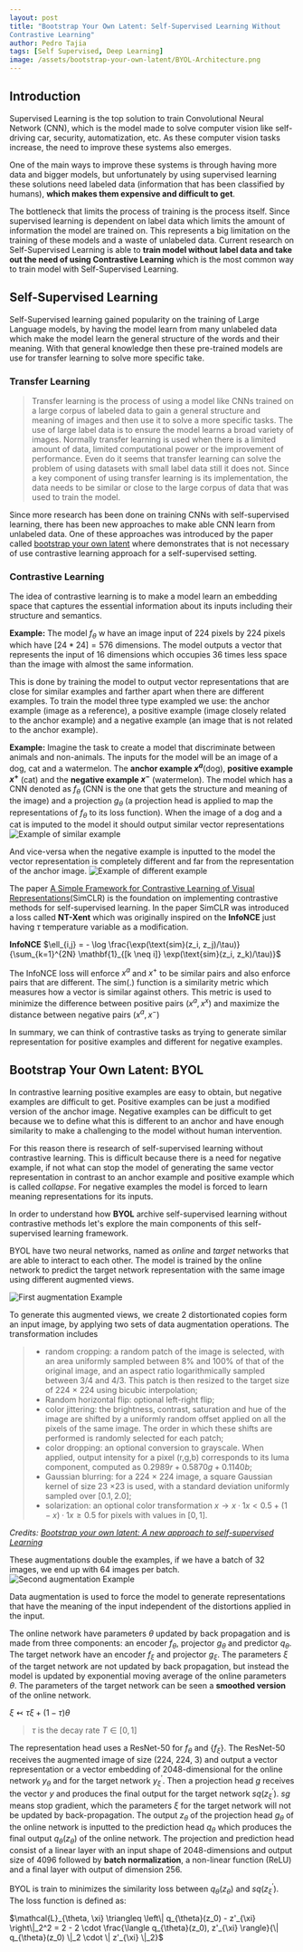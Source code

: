 ```yaml
---
layout: post
title: "Bootstrap Your Own Latent: Self-Supervised Learning Without 
Contrastive Learning"
author: Pedro Tajia
tags: [Self Supervised, Deep Learning]
image: /assets/bootstrap-your-own-latent/BYOL-Architecture.png
---
```


## Introduction

Supervised Learning is the top solution to train Convolutional Neural Network (CNN), which is the model made to solve computer vision like self-driving car, security, automatization, etc. As these computer vision tasks increase, the need to improve these systems also emerges.

One of the main ways to improve these systems is through having more data and bigger models, but unfortunately by using supervised learning these solutions need labeled data (information that has been classified by humans), **which makes them expensive and difficult to get**.

The bottleneck that limits the process of training is the process itself. Since supervised learning is dependent on label data which limits the amount of information the model are trained on. This represents a big limitation on the training of these models and a waste of unlabeled data. Current research on Self-Supervised Learning is able to **train model without label data and take out the need of using Contrastive Learning** which is the most common way to train model with Self-Supervised Learning. 

## Self-Supervised Learning
Self-Supervised learning gained popularity on the training of Large Language models, by having the model learn from many unlabeled data which make the model learn the general structure of the words and their meaning. With that general knowledge then these pre-trained models are use for transfer learning to solve more specific take. 

### Transfer Learning
>Transfer learning is the process of using a model like CNNs trained on a large corpus of labeled data to gain a general structure and meaning of images and then use it to solve a more specific tasks. The use of large label data is to ensure the model learns a broad variety of images. Normally transfer learning is used when there is a limited amount of data, limited computational power or the improvement of performance. Even do it seems that transfer learning can solve the problem of using datasets with small label data still it does not. Since a key component of using transfer learning is its implementation, the data needs to be similar or close to the large corpus of data that was used to train the model.

Since more research has been done on training CNNs with self-supervised learning, there has been new approaches to make able CNN learn from unlabeled data. One of these approaches was introduced by the paper called [bootstrap your own latent](https://arxiv.org/pdf/2006.07733) where demonstrates that is not necessary of use contrastive learning approach for a self-supervised setting.

### Contrastive Learning
The idea of contrastive learning is to make a model learn an embedding space that captures the essential information about its inputs including their structure and semantics.  

**Example:**
The model $f_\theta$ w have an image input of 224 pixels by 224 pixels which have $[24*24] = 576$ dimensions. The model outputs a vector that represents the input of $16$ dimensions which occupies 36 times less space than the image with almost the same information.

This is done by training the model to output vector representations that are close for similar examples and farther apart when there are different examples. To train the model three type exampled we use: the anchor example (image as a reference), a positive example (image closely related to the anchor example) and a negative example (an image that is not related to the anchor example).

**Example:**
Imagine the task to create a model that discriminate between animals and non-animals. The inputs for the model will be an image of a dog, cat and a watermelon. The **anchor example $x^a$**(dog), **positive example $x^+$** (cat) and the **negative example $x^-$** (watermelon). The model which has a CNN denoted as $f_\theta$ (CNN is the one that gets the structure and meaning of the image) and a projection $g_\theta$ (a projection head is applied to map the representations of $f_\theta$ to its loss function). When the image of a dog and a cat is imputed to the model it should output similar vector representations
![Example of similar example](/assets/bootstrap-your-own-latent/CL-Explication-positive.svg)


And vice-versa when the negative example is inputted to the model the vector representation is completely different and far from the representation of the anchor image.
![Example of different example](/assets/bootstrap-your-own-latent/CL-Explication-negative.svg)

The paper [A Simple Framework for Contrastive Learning of Visual Representations](https://arxiv.org/pdf/2002.05709)(SimCLR) is the foundation on implementing contrastive methods for self-supervised learning. In the paper SimCLR was introduced a loss called **NT-Xent** which was originally inspired on the **InfoNCE** just having $\tau$ temperature variable as a modification.

**InfoNCE**
<span style="font-size: 1em;">$\ell_{i,j} = - \log \frac{\exp(\text{sim}(z_i, z_j)/\tau)}{\sum_{k=1}^{2N} \mathbf{1}_{[k \neq i]} \exp(\text{sim}(z_i, z_k)/\tau)}$</span>

<!-- **NT-Xent**
<span style="font-size: 2em;">$\ell_{i,j} = - \log \frac{\exp(\text{sim}(z_i, z_j)/\tau)}{\sum_{k=1}^{2N} \mathbf{1}_{[k \neq i]} \exp(\text{sim}(z_i, z_k)/\tau)}$</span> -->

The InfoNCE loss will enforce $x^a$ and $x^+$ to be similar pairs and also enforce pairs that are different. The sim(.) function is a similarity metric which measures how a vector is similar against others. This metric is used to minimize the difference between positive pairs $(x^a, x^x)$ and maximize the distance between negative pairs $(x^a, x^-)$

In summary, we can think of contrastive tasks as trying to generate similar representation for positive examples and different for negative examples.

## Bootstrap Your Own Latent: BYOL
In contrastive learning positive examples are easy to obtain, but negative examples are difficult to get. Positive examples can be just a modified version of the anchor image. Negative examples can be difficult to get because we to define what this is different to an anchor and have enough similarity to make a challenging to the model without human intervention.

For this reason there is research of self-supervised learning without contrastive learning. This is difficult because there is a need for negative example, if not what can stop the model of generating the same vector representation in contrast to an anchor example and positive example which is called *collapse*. For negative examples the model is forced to learn meaning representations for its inputs.

In order to understand how **BYOL** archive self-supervised learning without contrastive methods let's explore the main components of this self-supervised learning framework.

BYOL have two neural networks, named as *online* and *target* networks that are able to interact to each other.
The model is trained by the online network to predict the target network representation with the same image using different augmented views.

![First augmentation Example](/assets/bootstrap-your-own-latent/Augmentation_1.svg)

To generate this augmented views, we create 2 distortionated copies form an input image, by applying two sets of data augmentation operations. The transformation includes 

>* random cropping: a random patch of the image is selected, with an area uniformly sampled between 8% and 100% of that of the original image, and an aspect ratio logarithmically sampled between 3/4 and 4/3. This patch is then resized to the target size of 224 × 224 using bicubic interpolation;
>* Random horizontal flip: optional left-right flip;
>* color jittering: the brightness, contrast, saturation and hue of the image are shifted by a uniformly random offset applied on all the pixels of the same image. The order in which these shifts are performed is randomly selected for each patch;
>* color dropping: an optional conversion to grayscale. When applied, output intensity for a pixel (r,g,b) corresponds to its luma component, computed as $0.2989r+ 0.5870g+ 0.1140b$;
>* Gaussian blurring: for a 224 × 224 image, a square Gaussian kernel of size 23 ×23 is used, with a standard deviation uniformly sampled over $[0.1,2.0]$;
>* solarization: an optional color transformation $x→x·1{x<0.5}+ (1−x)·1{x≥0.5}$ for pixels with values in $[0,1]$.

*Credits: [Bootstrap your own latent: A new approach to self-supervised Learning](https://arxiv.org/pdf/2006.07733)*


These augmentations double the examples, if we have a batch of 32 images, we end up with 64 images per batch.  
![Second augmentation Example](/assets/bootstrap-your-own-latent/Augmentation_conbination.svg)

Data augmentation is used to force the model to generate representations that have the meaning of the input independent of the distortions applied in the input.

The online network have parameters $\theta$ updated by back propagation and is made from three components: an encoder $f_{\theta}$, projector $g_{\theta}$ and predictor $q_{\theta}$. The target network have an encoder $f_{\xi}$ and projector $g_{\xi}$. The parameters $\xi$ of the target network are not updated by back propagation, but instead the model is updated by exponential moving average of the online parameters $\theta$. The parameters of the target network can be seen a **smoothed version** of the online network.

<span style="font-size: 1em;">${\xi}\leftarrowtail{\tau}{\xi}+(1-\tau){\theta}$</span>
 
> $\tau$ is the decay rate $T\in[0, 1]$

The representation head uses a ResNet-50 for $f_{\theta}$ and {$f_{\xi}$}. The ResNet-50 receives the augmented image of size (224, 224, 3) and output a vector representation or a vector embedding of 2048-dimensional for the online network $y_{\theta}$ and for the target network $y_{\xi}^{'}$. Then a projection head $g$ receives the vector $y$ and produces the final output for the target network $sq(z_{\xi}^{'})$. $sg$ means stop gradient, which the parameters $\xi$ for the target network will not be updated by back-propagation. The output $z_{\theta}$ of the projection head $g_{\theta}$ of the online network is inputted to the prediction head $q_{\theta}$ which produces the final output $q_{\theta}(z_{\theta})$ of the online network. The projection and prediction head consist of a linear layer with an input shape of 2048-dimensions and output size of 4096 followed by **batch normalization**, a non-linear function (ReLU) and a final layer with output of dimension 256.

BYOL is train to minimizes the similarity loss between $q_{\theta}(z_{\theta})$ and $sq(z_{\xi}^{'})$. The loss function is defined as:

<span style="font-size: 1em;">$\mathcal{L}_{\theta, \xi} \triangleq \left\| q_{\theta}(z_0) - z'_{\xi} \right\|_2^2 = 2 - 2 \cdot \frac{\langle q_{\theta}(z_0), z'_{\xi} \rangle}{\| q_{\theta}(z_0) \|_2 \cdot \| z'_{\xi} \|_2}$</span>


